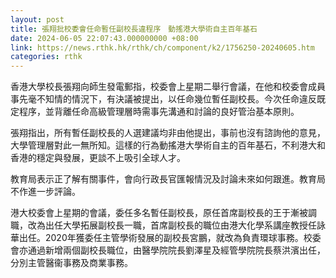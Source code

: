 ```yaml
---
layout: post
title: 張翔批校委會任命暫任副校長違程序　動搖港大學術自主百年基石
date: 2024-06-05 22:07:43.000000000 +08:00
link: https://news.rthk.hk/rthk/ch/component/k2/1756250-20240605.htm
categories: rthk
---
```


香港大學校長張翔向師生發電郵指，校委會上星期二舉行會議，在他和校委會成員事先毫不知情的情況下，有決議被提出，以任命幾位暫任副校長。今次任命違反既定程序，並背離任命高級管理層時需事先溝通和討論的良好管治基本原則。

張翔指出，所有暫任副校長的人選建議均非由他提出，事前也沒有諮詢他的意見，大學管理層對此一無所知。這樣的行為動搖港大學術自主的百年基石，不利港大和香港的穩定與發展，更談不上吸引全球人才。

教育局表示正了解有關事件，會向行政長官匯報情況及討論未來如何跟進。教育局不作進一步評論。

港大校委會上星期的會議，委任多名暫任副校長，原任首席副校長的王于漸被調職，改為出任大學拓展副校長一職，首席副校長的職位由港大化學系講座教授任詠華出任。2020年獲委任主管學術發展的副校長宮鵬，就改為負責環球事務。校委會亦通過新增兩個副校長職位，由醫學院院長劉澤星及經管學院院長蔡洪濱出任，分別主管醫衞事務及商業事務。
